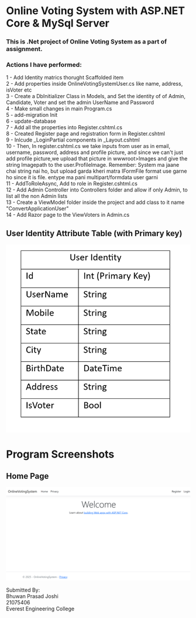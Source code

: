 
# Online Voting System with ASP.NET Core & MySql Server 

### This is .Net project of Online Voting System as a part of assignment.

### Actions I have performed:
1 - Add Identity matrics thorught Scaffolded item <br/>
2 - Add properties inside OnlineVotingSystemUser.cs like name, address, isVoter etc<br/>
3 - Create a DbInitializer Class in Models, and Set the identity of of Admin, Candidate, Voter and set the admin UserName and Password<br/>
4 - Make small changes in main Program.cs<br/>
5 - add-migration Init<br/>
6 - update-database<br/>
7 - Add all the properties into Register.cshtml.cs<br/>
8 - Created Register page and registration form in Register.cshtml<br/>
9 - Inlcude _LoginPartial components in _Layout.cshtml<br/>
10 - Then, In register.cshtml.cs we take inputs from user as in email, username, password, address and profile picture, and since we
	can't just add profile picture,we upload that picture in wwwroot>Images and give the string Imagepath to the user.ProfileImage.
	Remember: System ma jaane chai string nai ho, but upload garda kheri matra IFormFile format use garne ho since it is file.
	entype ma pani multipart/formdata user garni<br/>
11 - AddToRoleAsync, Add to role in Register.cshtml.cs<br/>
12 - Add Admin Controller into Controllers folder  and allow if only Admin, to list all the non Admin lists<br/>
13 - Create a ViewModel folder inside the project and add class to it name "ConvertApplicationUser"<br/>
14 - Add Razor page to the ViewVoters in Admin.cs<br/>


## User Identity Attribute Table (with Primary key)

![image alt](https://github.com/BBhuwanJ/Bhuwan_dot_net_assignment/blob/b82bc6c1c61effa20c43f0cba63734de15166382/Assest/Screenshot%202025-02-14%20145020.png)

# Program Screenshots

## Home Page
![image alt](https://github.com/BBhuwanJ/Bhuwan_dot_net_assignment/blob/aefda63dd2f582ee9ab6748e4f91b5a19e23396b/Assest/Screenshot%202025-02-14%20141642.png)


Submitted By:<br/>
Bhuwan Prasad Joshi <br/>
21075406<br/>
Everest Engineering College<br/>

